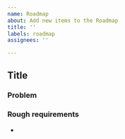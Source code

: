 ```yaml
---
name: Roadmap
about: Add new items to the Roadmap
title: ''
labels: roadmap
assignees: ''

---
```


## Title

### Problem

### Rough requirements

-
